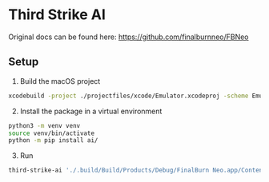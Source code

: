 # Third Strike AI

Original docs can be found here: https://github.com/finalburnneo/FBNeo

## Setup

1. Build the macOS project

```bash
xcodebuild -project ./projectfiles/xcode/Emulator.xcodeproj -scheme Emulator -derivedDataPath ./.build
```

2. Install the package in a virtual environment

```bash
python3 -m venv venv
source venv/bin/activate
python -m pip install ai/
```

3. Run

```bash
third-strike-ai './.build/Build/Products/Debug/FinalBurn Neo.app/Contents/MacOS/FinalBurn Neo'
```
